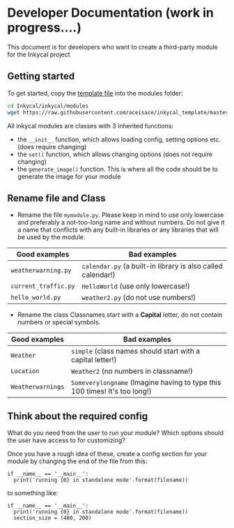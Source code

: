 # Developer Documentation (work in progress....)
This document is for developers who want to create a third-party module for the Inkycal project

## Getting started
To get started, copy the [template file](https://github.com/aceisace/inkycal_template/blob/master/mymodule.py) into the modules folder:

```bash
cd Inkycal/inkycal/modules
wget https://raw.githubusercontent.com/aceisace/inkycal_template/master/mymodule.py
```

All inkycal modules are classes with 3 inherited functions:
* the `__init__` function, which allows loading config, setting options etc. (does require changing)
* the `set()` function, which allows changing options (does not require changing)
* the `generate_image()` function. This is where all the code should be to generate the image for your module


## Rename file and Class
* Rename the file `mymodule.py`.
Please keep in mind to use only lowercase and preferably a not-too-long name and without numbers.
Do not give it a name that conflicts with any built-in libraries or any libraries that will be used by the module.

| Good examples | Bad examples |
| -- | -- |
| `weatherwarning.py` | `calendar.py` (a built-in library is also called calendar!) |
| `current_traffic.py` | `HelloWorld` (use only lowercase!) |
| `hello_world.py` | `weather2.py` (do not use numbers!) |

* Rename the class
Classnames start with a __Capital__ letter, do not contain numbers or special symbols.

| Good examples | Bad examples |
| -- | -- |
| `Weather` | `simple` (class names should start with a capital letter!) |
| `Location` | `Weather2` (no numbers in classname!) |
| `Weatherwarnings` | `Someverylongname` (Imagine having to type this 100 times! It's too long!) |

## Think about the required config
What do you need from the user to run your module?
Which options should the user have access to for customizing?

Once you have a rough idea of these, create a config section for your module by changing the end of the file from this:
```
if __name__ == '__main__':
  print('running {0} in standalone mode'.format(filename))
```

to something like:

```
if __name__ == '__main__':
  print('running {0} in standalone mode'.format(filename))
  section_size = (480, 200)
  
```




